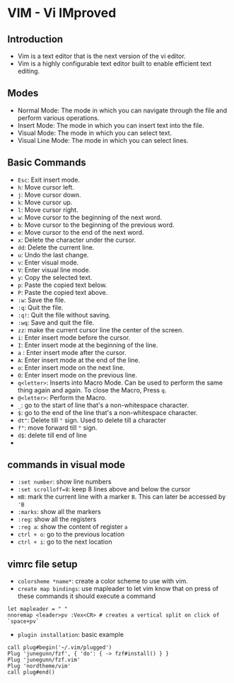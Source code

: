 # VIM - Vi IMproved
## Introduction
- Vim is a text editor that is the next version of the vi editor.
- Vim is a highly configurable text editor built to enable efficient text editing.

## Modes
- Normal Mode: The mode in which you can navigate through the file and perform various operations.
- Insert Mode: The mode in which you can insert text into the file.
- Visual Mode: The mode in which you can select text.
- Visual Line Mode: The mode in which you can select lines.

## Basic Commands
- `Esc`: Exit insert mode.
- `h`: Move cursor left.
- `j`: Move cursor down.
- `k`: Move cursor up.
- `l`: Move cursor right.
- `w`: Move cursor to the beginning of the next word.
- `b`: Move cursor to the beginning of the previous word.
- `e`: Move cursor to the end of the next word.
- `x`: Delete the character under the cursor.
- `dd`: Delete the current line.
- `u`: Undo the last change.
- `v`: Enter visual mode.
- `V`: Enter visual line mode.
- `y`: Copy the selected text.
- `p`: Paste the copied text below.
- `P`: Paste the copied text above.
- `:w`: Save the file.
- `:q`: Quit the file.
- `:q!`: Quit the file without saving.
- `:wq`: Save and quit the file.
- `zz`: make the current cursor line the center of the screen.
- `i`: Enter insert mode before the cursor.
- `I`: Enter insert mode at the beginning of the line.
- `a` : Enter insert mode after the cursor.
- `A`: Enter insert mode at the end of the line.
- `o`: Enter insert mode on the next line.
- `O`: Enter insert mode on the previous line.
- `q<letter>`: Inserts into Macro Mode. Can be used to perform the same thing again and again. To close the Macro, Press `q`.
- `@<letter>`: Perform the Macro. 
- `_`: go to the start of line that's a non-whitespace character.
- `$`: go to the end of the line that's a non-whitespace character.
- `dt"`: Delete till `"` sign. Used to delete till a character
- `f"`: move forward till `"` sign.
- `d$`: delete till end of line
-
## commands in visual mode
- `:set number`: show line numbers
- `:set scrolloff=8`: keep 8 lines above and below the cursor
- `mB`: mark the current line with a marker `B`. This can later be accessed by `'B`
- `:marks`: show all the markers
- `:reg`: show all the registers
- `:reg a`: show the content of register `a`
- `ctrl + o`: go to the previous location
- `ctrl + i`: go to the next location


## vimrc file setup
- `colorsheme *name*`: create a color scheme to use with vim. 
- `create map bindings`: use mapleader to let vim know that on press of these commands it should execute a command
``` shell
let mapleader = " "
nnoremap <leader>pv :Vex<CR> # creates a vertical split on click of `space+pv`
```
- `plugin installation`: basic example
``` Shell
call plug#begin('~/.vim/plugged')
Plug 'junegunn/fzf', { 'do': { -> fzf#install() } }
Plug 'junegunn/fzf.vim'
Plug 'nordtheme/vim'
call plug#end()
```
